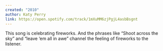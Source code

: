 ```yaml
---
created: "2010"
author: Katy Perry
link: https://open.spotify.com/track/1mXuMM6zjPgjL4asbBsgnt
---
```


This song is celebrating fireworks. And the phrases like “Shoot across the sky” and “leave ‘em all in awe” channel the feeling of fireworks to the listener.
